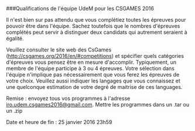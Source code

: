 ###Qualifications de l'équipe UdeM pour les CSGAMES 2016 

Il n'est bien sur pas attendu que vous complétiez toutes les épreuves pour pouvoir être dans l'équipe. Sachez toutefois que le nombres d'épreuves complétés peut servir à distinguer deux candidats qui autrement seraient à égalité.

Veuillez consulter le site web des CsGames (http://csgames.org/2016/en/#competitions) et spécifier quels catégories d'épreuves vous pensez être en mesure d'accomplir. Typiquement, un membre de l'équipe participe à 3 ou 4 épreuves. Votre sélection dans l'équipe n'implique pas nécessairement que vous ferez les épreuves de votre choix. Veuillez aussi indiquer les langages que vous connaissez et une quelconque estimation de votre degré de maitrise de ces languages.

Remise : envoyez tous vos programmes à l'adresse iro.udem.csgames2016@gmail.com. Mettre les programmes dans un .tar ou un .zip

Date et heure de fin : 25 janvier 2016 23h59
